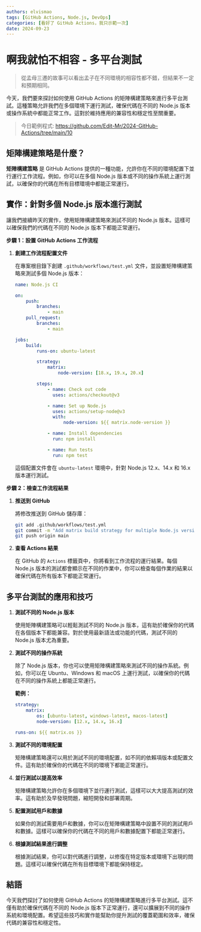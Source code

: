 ```yaml
---
authors: elvismao
tags: [GitHub Actions, Node.js, DevOps]
categories: [看好了 GitHub Actions，我只示範一次]
date: 2024-09-23
---
```


# 啊我就怕不相容 - 多平台測試

> 從孟母三遷的故事可以看出孟子在不同環境的相容性都不錯，但結果不一定和預期相同。

今天，我們要來探討如何使用 GitHub Actions 的矩陣構建策略來進行多平台測試。這種策略允許我們在多個環境下運行測試，確保代碼在不同的 Node.js 版本或操作系統中都能正常工作。這對於維持應用的兼容性和穩定性至關重要。

> 今日範例程式: <https://github.com/Edit-Mr/2024-GitHub-Actions/tree/main/10>

## 矩陣構建策略是什麼？

**矩陣構建策略** 是 GitHub Actions 提供的一種功能，允許你在不同的環境配置下並行運行工作流程。例如，你可以在多個 Node.js 版本或不同的操作系統上運行測試，以確保你的代碼在所有目標環境中都能正常運行。

## 實作：針對多個 Node.js 版本進行測試

讓我們接續昨天的實作，使用矩陣構建策略來測試不同的 Node.js 版本。這樣可以確保我們的代碼在不同的 Node.js 版本下都能正常運行。

**步驟 1：設置 GitHub Actions 工作流程**

1. **創建工作流程配置文件**

    在專案根目錄下創建 `.github/workflows/test.yml` 文件，並設置矩陣構建策略來測試多個 Node.js 版本：

    ```yaml
    name: Node.js CI

    on:
        push:
            branches:
                - main
        pull_request:
            branches:
                - main

    jobs:
        build:
            runs-on: ubuntu-latest

            strategy:
                matrix:
                    node-version: [18.x, 19.x, 20.x]

            steps:
                - name: Check out code
                  uses: actions/checkout@v3

                - name: Set up Node.js
                  uses: actions/setup-node@v3
                  with:
                      node-version: ${{ matrix.node-version }}

                - name: Install dependencies
                  run: npm install

                - name: Run tests
                  run: npm test
    ```

    這個配置文件會在 `ubuntu-latest` 環境中，針對 Node.js 12.x、14.x 和 16.x 版本運行測試。

**步驟 2：檢查工作流程結果**

1. **推送到 GitHub**

    將修改推送到 GitHub 儲存庫：

    ```bash
    git add .github/workflows/test.yml
    git commit -m "Add matrix build strategy for multiple Node.js versions"
    git push origin main
    ```

2. **查看 Actions 結果**

    在 GitHub 的 `Actions` 標籤頁中，你將看到工作流程的運行結果。每個 Node.js 版本的測試都會顯示在不同的作業中，你可以檢查每個作業的結果以確保代碼在所有版本下都能正常運行。

## 多平台測試的應用和技巧

1. **測試不同的 Node.js 版本**

    使用矩陣構建策略可以輕鬆測試不同的 Node.js 版本，這有助於確保你的代碼在各個版本下都能兼容。對於使用最新語法或功能的代碼，測試不同的 Node.js 版本尤為重要。

2. **測試不同的操作系統**

    除了 Node.js 版本，你也可以使用矩陣構建策略來測試不同的操作系統。例如，你可以在 Ubuntu、Windows 和 macOS 上運行測試，以確保你的代碼在不同的操作系統上都能正常運行。

    **範例：**

    ```yaml
    strategy:
        matrix:
            os: [ubuntu-latest, windows-latest, macos-latest]
            node-version: [12.x, 14.x, 16.x]

    runs-on: ${{ matrix.os }}
    ```

3. **測試不同的環境配置**

    矩陣構建策略還可以用於測試不同的環境配置，如不同的依賴項版本或配置文件。這有助於確保你的代碼在不同的環境下都能正常運行。

4. **並行測試以提高效率**

    矩陣構建策略允許你在多個環境下並行運行測試，這樣可以大大提高測試的效率。這有助於及早發現問題，縮短開發和部署周期。

5. **配置測試用戶和數據**

    如果你的測試需要用戶和數據，你可以在矩陣構建策略中設置不同的測試用戶和數據。這樣可以確保你的代碼在不同的用戶和數據配置下都能正常運行。

6. **根據測試結果進行調整**

    根據測試結果，你可以對代碼進行調整，以修復在特定版本或環境下出現的問題。這樣可以確保代碼在所有目標環境下都能保持穩定。

## 結語

今天我們探討了如何使用 GitHub Actions 的矩陣構建策略進行多平台測試。這不僅有助於確保代碼在不同的 Node.js 版本下正常運行，還可以擴展到不同的操作系統和環境配置。希望這些技巧和實作能幫助你提升測試的覆蓋範圍和效率，確保代碼的兼容性和穩定性。
